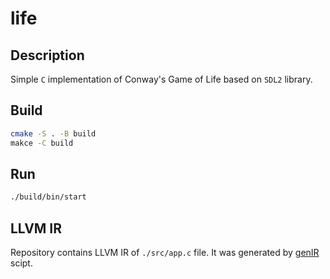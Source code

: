 # life

## Description

Simple `C` implementation of Conway's Game of Life based on `SDL2` library.

## Build

```sh
cmake -S . -B build
makce -C build
```

## Run

```sh
./build/bin/start
```

## LLVM IR

Repository contains LLVM IR of `./src/app.c` file. It was generated by [genIR](./genIR) scipt.